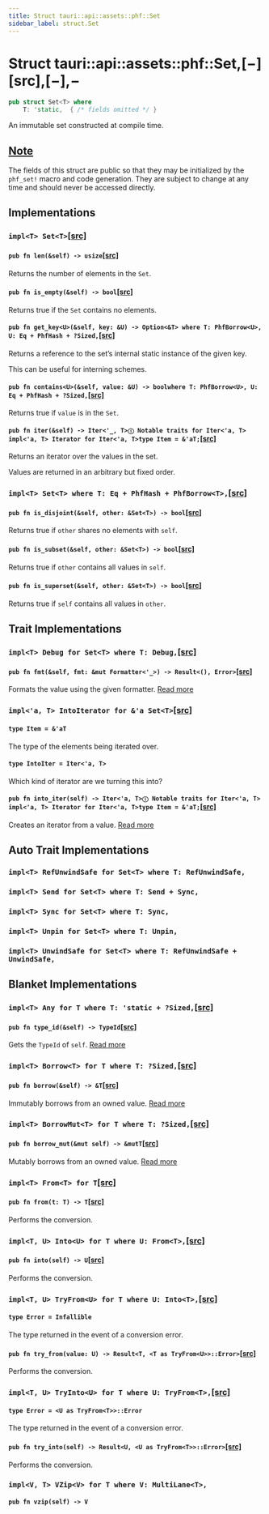 ```yaml
---
title: Struct tauri::api::assets::phf::Set
sidebar_label: struct.Set
---
```


# Struct tauri::api::assets::phf::Set,\[−]\[src],\[−],−

```rs
pub struct Set<T> where
    T: 'static,  { /* fields omitted */ }
```

An immutable set constructed at compile time.

## [Note](/docs/api/rust/tauri/about:blank#note)

The fields of this struct are public so that they may be initialized by the `phf_set!` macro and code generation. They are subject to change at any time and should never be accessed directly.

## Implementations

### `impl<T> Set<T>`[\[src\]](https://docs.rs/phf/0.9/src/phf/set.rs.html#30-70 "goto source code")

#### `pub fn len(&self) -> usize`[\[src\]](https://docs.rs/phf/0.9/src/phf/set.rs.html#32 "goto source code")

Returns the number of elements in the `Set`.

#### `pub fn is_empty(&self) -> bool`[\[src\]](https://docs.rs/phf/0.9/src/phf/set.rs.html#37 "goto source code")

Returns true if the `Set` contains no elements.

#### `pub fn get_key<U>(&self, key: &U) -> Option<&T> where T: PhfBorrow<U>, U: Eq + PhfHash + ?Sized,`[\[src\]](https://docs.rs/phf/0.9/src/phf/set.rs.html#45-48 "goto source code")

Returns a reference to the set’s internal static instance of the given key.

This can be useful for interning schemes.

#### `pub fn contains<U>(&self, value: &U) -> boolwhere T: PhfBorrow<U>, U: Eq + PhfHash + ?Sized,`[\[src\]](https://docs.rs/phf/0.9/src/phf/set.rs.html#54-57 "goto source code")

Returns true if `value` is in the `Set`.

#### `pub fn iter(&self) -> Iter<'_, T>ⓘ Notable traits for Iter<'a, T> impl<'a, T> Iterator for Iter<'a, T>type Item = &'aT;`[\[src\]](https://docs.rs/phf/0.9/src/phf/set.rs.html#65 "goto source code")

Returns an iterator over the values in the set.

Values are returned in an arbitrary but fixed order.

### `impl<T> Set<T> where T: Eq + PhfHash + PhfBorrow<T>,`[\[src\]](https://docs.rs/phf/0.9/src/phf/set.rs.html#72-90 "goto source code")

#### `pub fn is_disjoint(&self, other: &Set<T>) -> bool`[\[src\]](https://docs.rs/phf/0.9/src/phf/set.rs.html#77 "goto source code")

Returns true if `other` shares no elements with `self`.

#### `pub fn is_subset(&self, other: &Set<T>) -> bool`[\[src\]](https://docs.rs/phf/0.9/src/phf/set.rs.html#82 "goto source code")

Returns true if `other` contains all values in `self`.

#### `pub fn is_superset(&self, other: &Set<T>) -> bool`[\[src\]](https://docs.rs/phf/0.9/src/phf/set.rs.html#87 "goto source code")

Returns true if `self` contains all values in `other`.

## Trait Implementations

### `impl<T> Debug for Set<T> where T: Debug,`[\[src\]](https://docs.rs/phf/0.9/src/phf/set.rs.html#21-28 "goto source code")

#### `pub fn fmt(&self, fmt: &mut Formatter<'_>) -> Result<(), Error>`[\[src\]](https://docs.rs/phf/0.9/src/phf/set.rs.html#25 "goto source code")

Formats the value using the given formatter. [Read more](https://doc.rust-lang.org/nightly/core/fmt/trait.Debug.html#tymethod.fmt)

### `impl<'a, T> IntoIterator for &'a Set<T>`[\[src\]](https://docs.rs/phf/0.9/src/phf/set.rs.html#92-99 "goto source code")

#### `type Item = &'aT`

The type of the elements being iterated over.

#### `type IntoIter = Iter<'a, T>`

Which kind of iterator are we turning this into?

#### `pub fn into_iter(self) -> Iter<'a, T>ⓘ Notable traits for Iter<'a, T> impl<'a, T> Iterator for Iter<'a, T>type Item = &'aT;`[\[src\]](https://docs.rs/phf/0.9/src/phf/set.rs.html#96 "goto source code")

Creates an iterator from a value. [Read more](https://doc.rust-lang.org/nightly/core/iter/traits/collect/trait.IntoIterator.html#tymethod.into_iter)

## Auto Trait Implementations

### `impl<T> RefUnwindSafe for Set<T> where T: RefUnwindSafe,`

### `impl<T> Send for Set<T> where T: Send + Sync,`

### `impl<T> Sync for Set<T> where T: Sync,`

### `impl<T> Unpin for Set<T> where T: Unpin,`

### `impl<T> UnwindSafe for Set<T> where T: RefUnwindSafe + UnwindSafe,`

## Blanket Implementations

### `impl<T> Any for T where T: 'static + ?Sized,`[\[src\]](https://doc.rust-lang.org/nightly/src/core/any.rs.html#131-135 "goto source code")

#### `pub fn type_id(&self) -> TypeId`[\[src\]](https://doc.rust-lang.org/nightly/src/core/any.rs.html#132 "goto source code")

Gets the `TypeId` of `self`. [Read more](https://doc.rust-lang.org/nightly/core/any/trait.Any.html#tymethod.type_id)

### `impl<T> Borrow<T> for T where T: ?Sized,`[\[src\]](https://doc.rust-lang.org/nightly/src/core/borrow.rs.html#208-213 "goto source code")

#### `pub fn borrow(&self) -> &T`[\[src\]](https://doc.rust-lang.org/nightly/src/core/borrow.rs.html#210 "goto source code")

Immutably borrows from an owned value. [Read more](https://doc.rust-lang.org/nightly/core/borrow/trait.Borrow.html#tymethod.borrow)

### `impl<T> BorrowMut<T> for T where T: ?Sized,`[\[src\]](https://doc.rust-lang.org/nightly/src/core/borrow.rs.html#216-220 "goto source code")

#### `pub fn borrow_mut(&mut self) -> &mutT`[\[src\]](https://doc.rust-lang.org/nightly/src/core/borrow.rs.html#217 "goto source code")

Mutably borrows from an owned value. [Read more](https://doc.rust-lang.org/nightly/core/borrow/trait.BorrowMut.html#tymethod.borrow_mut)

### `impl<T> From<T> for T`[\[src\]](https://doc.rust-lang.org/nightly/src/core/convert/mod.rs.html#544-548 "goto source code")

#### `pub fn from(t: T) -> T`[\[src\]](https://doc.rust-lang.org/nightly/src/core/convert/mod.rs.html#545 "goto source code")

Performs the conversion.

### `impl<T, U> Into<U> for T where U: From<T>,`[\[src\]](https://doc.rust-lang.org/nightly/src/core/convert/mod.rs.html#533-540 "goto source code")

#### `pub fn into(self) -> U`[\[src\]](https://doc.rust-lang.org/nightly/src/core/convert/mod.rs.html#537 "goto source code")

Performs the conversion.

### `impl<T, U> TryFrom<U> for T where U: Into<T>,`[\[src\]](https://doc.rust-lang.org/nightly/src/core/convert/mod.rs.html#581-590 "goto source code")

#### `type Error = Infallible`

The type returned in the event of a conversion error.

#### `pub fn try_from(value: U) -> Result<T, <T as TryFrom<U>>::Error>`[\[src\]](https://doc.rust-lang.org/nightly/src/core/convert/mod.rs.html#587 "goto source code")

Performs the conversion.

### `impl<T, U> TryInto<U> for T where U: TryFrom<T>,`[\[src\]](https://doc.rust-lang.org/nightly/src/core/convert/mod.rs.html#567-576 "goto source code")

#### `type Error = <U as TryFrom<T>>::Error`

The type returned in the event of a conversion error.

#### `pub fn try_into(self) -> Result<U, <U as TryFrom<T>>::Error>`[\[src\]](https://doc.rust-lang.org/nightly/src/core/convert/mod.rs.html#573 "goto source code")

Performs the conversion.

### `impl<V, T> VZip<V> for T where V: MultiLane<T>,`

#### `pub fn vzip(self) -> V`
